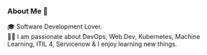### About Me 🚀
🎓  Software Development Lover. </br>
👨‍💻  I am passionate about DevOps, Web Dev, Kubernetes, Machine Learning, ITIL 4, Servicenow & I enjoy learning new things. </br>





<!--
**oikwunze/oikwunze** is a ✨ _special_ ✨ repository because its `README.md` (this file) appears on your GitHub profile.

Here are some ideas to get you started:

- 🔭 I’m currently **working** on ...
- 🌱 I’m currently learning ...
- 👯 I’m looking to collaborate on ...
- 🤔 I’m looking for help with ...
- 💬 Ask me about ...
- 📫 How to reach me: ...
- 😄 Pronouns: ...
- ⚡ Fun fact: ...
-->
